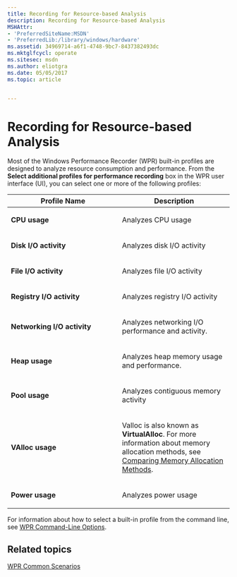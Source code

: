 ```yaml
---
title: Recording for Resource-based Analysis
description: Recording for Resource-based Analysis
MSHAttr:
- 'PreferredSiteName:MSDN'
- 'PreferredLib:/library/windows/hardware'
ms.assetid: 34969714-a6f1-4748-9bc7-8437382493dc
ms.mktglfcycl: operate
ms.sitesec: msdn
ms.author: eliotgra
ms.date: 05/05/2017
ms.topic: article


---
```


# Recording for Resource-based Analysis


Most of the Windows Performance Recorder (WPR) built-in profiles are designed to analyze resource consumption and performance. From the **Select additional profiles for performance recording** box in the WPR user interface (UI), you can select one or more of the following profiles:

<table>
<colgroup>
<col width="50%" />
<col width="50%" />
</colgroup>
<thead>
<tr class="header">
<th>Profile Name</th>
<th>Description</th>
</tr>
</thead>
<tbody>
<tr class="odd">
<td><p><strong>CPU usage</strong></p></td>
<td><p>Analyzes CPU usage</p></td>
</tr>
<tr class="even">
<td><p><strong>Disk I/O activity</strong></p></td>
<td><p>Analyzes disk I/O activity</p></td>
</tr>
<tr class="odd">
<td><p><strong>File I/O activity</strong></p></td>
<td><p>Analyzes file I/O activity</p></td>
</tr>
<tr class="even">
<td><p><strong>Registry I/O activity</strong></p></td>
<td><p>Analyzes registry I/O activity</p></td>
</tr>
<tr class="odd">
<td><p><strong>Networking I/O activity</strong></p></td>
<td><p>Analyzes networking I/O performance and activity.</p></td>
</tr>
<tr class="even">
<td><p><strong>Heap usage</strong></p></td>
<td><p>Analyzes heap memory usage and performance.</p></td>
</tr>
<tr class="odd">
<td><p><strong>Pool usage</strong></p></td>
<td><p>Analyzes contiguous memory activity</p></td>
</tr>
<tr class="even">
<td><p><strong>VAlloc usage</strong></p></td>
<td><p>Valloc is also known as <strong>VirtualAlloc</strong>. For more information about memory allocation methods, see <a href="http://go.microsoft.com/fwlink/p/?linkid=248997" data-raw-source="[Comparing Memory Allocation Methods](http://go.microsoft.com/fwlink/p/?linkid=248997)">Comparing Memory Allocation Methods</a>.</p></td>
</tr>
<tr class="odd">
<td><p><strong>Power usage</strong></p></td>
<td><p>Analyzes power usage</p></td>
</tr>
</tbody>
</table>

 

For information about how to select a built-in profile from the command line, see [WPR Command-Line Options](wpr-command-line-options.md).

## Related topics


[WPR Common Scenarios](windows-performance-recorder-common-scenarios.md)

 

 







